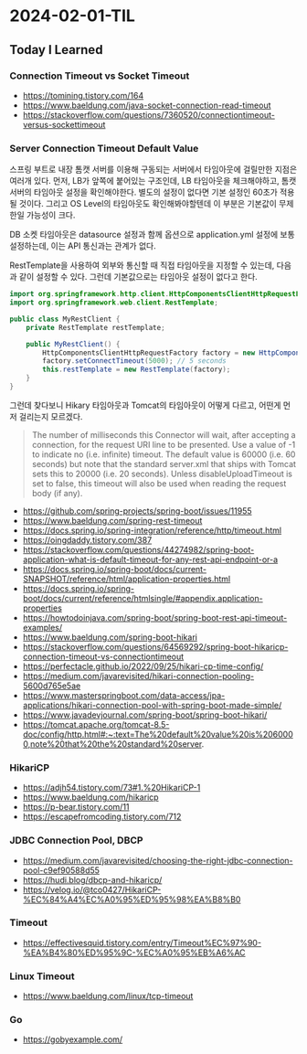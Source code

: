 # 2024-02-01-TIL

## Today I Learned

### Connection Timeout vs Socket Timeout

- https://tomining.tistory.com/164
- https://www.baeldung.com/java-socket-connection-read-timeout
- https://stackoverflow.com/questions/7360520/connectiontimeout-versus-sockettimeout

### Server Connection Timeout Default Value

스프링 부트로 내장 톰캣 서버를 이용해 구동되는 서버에서 타임아웃에 걸릴만한 지점은 여러개 있다. 먼저, LB가 앞쪽에 붙어있는 구조인데, LB 타임아웃을 체크해야하고, 톰캣 서버의 타임아웃 설정을 확인해야한다. 별도의 설정이 없다면 기본 설정인 60초가 적용될 것이다. 그리고 OS Level의 타임아웃도 확인해봐야할텐데 이 부분은 기본값이 무제한일 가능성이 크다.

DB 소켓 타임아웃은 datasource 설정과 함께 옵션으로 application.yml 설정에 보통 설정하는데, 이는 API 통신과는 관계가 없다.

RestTemplate을 사용하여 외부와 통신할 때 직접 타임아웃을 지정할 수 있는데, 다음과 같이 설정할 수 있다. 그런데 기본값으로는 타임아웃 설정이 없다고 한다.

```java
import org.springframework.http.client.HttpComponentsClientHttpRequestFactory;
import org.springframework.web.client.RestTemplate;

public class MyRestClient {
    private RestTemplate restTemplate;

    public MyRestClient() {
        HttpComponentsClientHttpRequestFactory factory = new HttpComponentsClientHttpRequestFactory();
        factory.setConnectTimeout(5000); // 5 seconds
        this.restTemplate = new RestTemplate(factory);
    }
}
```

그런데 찾다보니 Hikary 타임아웃과 Tomcat의 타임아웃이 어떻게 다르고, 어떤게 먼저 걸리는지 모르겠다.

> The number of milliseconds this Connector will wait, after accepting a connection, for the request URI line to be presented. Use a value of -1 to indicate no (i.e. infinite) timeout. The default value is 60000 (i.e. 60 seconds) but note that the standard server.xml that ships with Tomcat sets this to 20000 (i.e. 20 seconds). Unless disableUploadTimeout is set to false, this timeout will also be used when reading the request body (if any).

- https://github.com/spring-projects/spring-boot/issues/11955
- https://www.baeldung.com/spring-rest-timeout
- https://docs.spring.io/spring-integration/reference/http/timeout.html
- https://oingdaddy.tistory.com/387
- https://stackoverflow.com/questions/44274982/spring-boot-application-what-is-default-timeout-for-any-rest-api-endpoint-or-a
- https://docs.spring.io/spring-boot/docs/current-SNAPSHOT/reference/html/application-properties.html
- https://docs.spring.io/spring-boot/docs/current/reference/htmlsingle/#appendix.application-properties
- https://howtodoinjava.com/spring-boot/spring-boot-rest-api-timeout-examples/
- https://www.baeldung.com/spring-boot-hikari
- https://stackoverflow.com/questions/64569292/spring-boot-hikaricp-connection-timeout-vs-connectiontimeout
- https://perfectacle.github.io/2022/09/25/hikari-cp-time-config/
- https://medium.com/javarevisited/hikari-connection-pooling-5600d765e5ae
- https://www.masterspringboot.com/data-access/jpa-applications/hikari-connection-pool-with-spring-boot-made-simple/
- https://www.javadevjournal.com/spring-boot/spring-boot-hikari/
- https://tomcat.apache.org/tomcat-8.5-doc/config/http.html#:~:text=The%20default%20value%20is%2060000,note%20that%20the%20standard%20server.

### HikariCP

- https://adjh54.tistory.com/73#1.%20HikariCP-1
- https://www.baeldung.com/hikaricp
- https://p-bear.tistory.com/11
- https://escapefromcoding.tistory.com/712

### JDBC Connection Pool, DBCP

- https://medium.com/javarevisited/choosing-the-right-jdbc-connection-pool-c9ef90588d55
- https://hudi.blog/dbcp-and-hikaricp/
- https://velog.io/@tco0427/HikariCP-%EC%84%A4%EC%A0%95%ED%95%98%EA%B8%B0

### Timeout

- https://effectivesquid.tistory.com/entry/Timeout%EC%97%90-%EA%B4%80%ED%95%9C-%EC%A0%95%EB%A6%AC

### Linux Timeout

- https://www.baeldung.com/linux/tcp-timeout

### Go

- https://gobyexample.com/